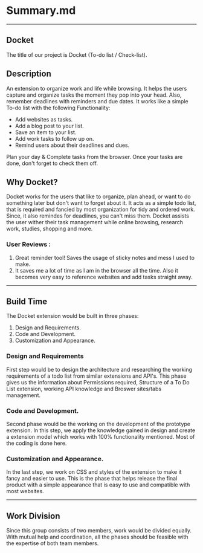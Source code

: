 # Summary.md

----------------------

## Docket
The title of our project is Docket (To-do list / Check-list).

## Description 
An extension to organize work and life while browsing. It helps the users capture and organize tasks the moment they pop into your head. Also, remember deadlines with reminders and due dates. It works like a simple To-do list with the following Functionality:
- Add websites as tasks.
- Add a blog post to your list. 
- Save an item to your list. 
- Add work tasks to follow up on.
- Remind users about their deadlines and dues.

Plan your day & Complete tasks from the browser. Once your tasks are done, don't forget to check them off.

## Why Docket?
Docket works for the users that like to organize, plan ahead, or want to do something later but don't want to forget about it. It acts as a simple todo list, that is required and fancied by most organization for tidy and ordered work. Since, it also remindes for deadlines, you can't miss them. Docket assists the user wither their task management while online browsing, research work, studies, shopping and more. 

### User Reviews :
1.  Great reminder tool! Saves the usage of sticky notes and mess I used to make.  
2.  It saves me a lot of time as I am in the browser all the time. Also it becomes very easy to reference websites and add tasks straight away.

---------------------

## Build Time
The Docket extension would be built in three phases:
1. Design and Requirements.
2. Code and Development.
3. Customization and Appearance.

### Design and Requirements
First step would be to design the architecture and researching the working requirements of a todo list from similar extensions and API's. This phase gives us the information about Permissions required, Structure of a To Do List extension, working API knowledge and Broswer sites/tabs management.  

### Code and Development.
Second phase would be the working on the development of the prototype extension. In this step, we apply the knowledge gained in design and create a extension model which works with 100% functionality mentioned. Most of the coding is done here. 

### Customization and Appearance.
In the last step, we work on CSS and styles of the extension to make it fancy and easier to use. This is the phase that helps release the final product with a simple appearance that is easy to use and compatible with most websites.

---------------------
## Work Division
Since this group consists of two members, work would be divided equally. With mutual help and coordination, all the phases should be feasible with the expertise of both team members. 
